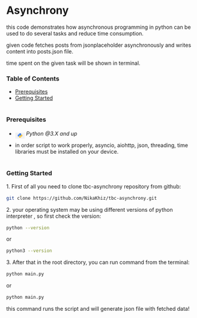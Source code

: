 # Asynchrony

<p>this code demonstrates how asynchronous programming in python can be used to do several tasks and reduce time consumption.</p>
<p>given code fetches posts from jsonplaceholder asynchronously and writes content into posts.json file.
</p>
<p>time spent on the given task will be shown in terminal.</p>

### Table of Contents

- [Prerequisites](#prerequisites)
- [Getting Started](#getting-started)

#

### Prerequisites

- <img src="readme/assets/python.png" width="25" style="position: relative; top: 8px" /> _Python @3.X and up_

- in order script to work properly, asyncio, aiohttp, json, threading, time libraries must be installed on your device.

#

### Getting Started

1\. First of all you need to clone tbc-asynchrony repository from github:

```sh
git clone https://github.com/NikaKhiz/tbc-asynchrony.git
```

2\. your operating system may be using different versions of python interpreter , so first check the version:

```sh
python --version
```

or

```sh
python3 --version
```

3\. After that in the root directory, you can run command from the terminal:

```sh
python main.py
```

or

```sh
python main.py
```

this command runs the script and will generate json file with fetched data!
